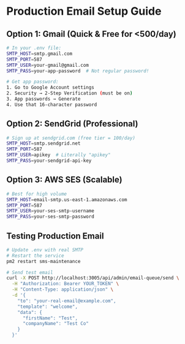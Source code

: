 # Production Email Setup Guide

## Option 1: Gmail (Quick & Free for <500/day)
```bash
# In your .env file:
SMTP_HOST=smtp.gmail.com
SMTP_PORT=587
SMTP_USER=your-gmail@gmail.com
SMTP_PASS=your-app-password  # Not regular password!

# Get app password:
1. Go to Google Account settings
2. Security → 2-Step Verification (must be on)
3. App passwords → Generate
4. Use that 16-character password
```

## Option 2: SendGrid (Professional)
```bash
# Sign up at sendgrid.com (free tier = 100/day)
SMTP_HOST=smtp.sendgrid.net
SMTP_PORT=587
SMTP_USER=apikey  # Literally "apikey"
SMTP_PASS=your-sendgrid-api-key
```

## Option 3: AWS SES (Scalable)
```bash
# Best for high volume
SMTP_HOST=email-smtp.us-east-1.amazonaws.com
SMTP_PORT=587
SMTP_USER=your-ses-smtp-username
SMTP_PASS=your-ses-smtp-password
```

## Testing Production Email
```bash
# Update .env with real SMTP
# Restart the service
pm2 restart sms-maintenance

# Send test email
curl -X POST http://localhost:3005/api/admin/email-queue/send \
  -H "Authorization: Bearer YOUR_TOKEN" \
  -H "Content-Type: application/json" \
  -d '{
    "to": "your-real-email@example.com",
    "template": "welcome",
    "data": {
      "firstName": "Test",
      "companyName": "Test Co"
    }
  }'
```